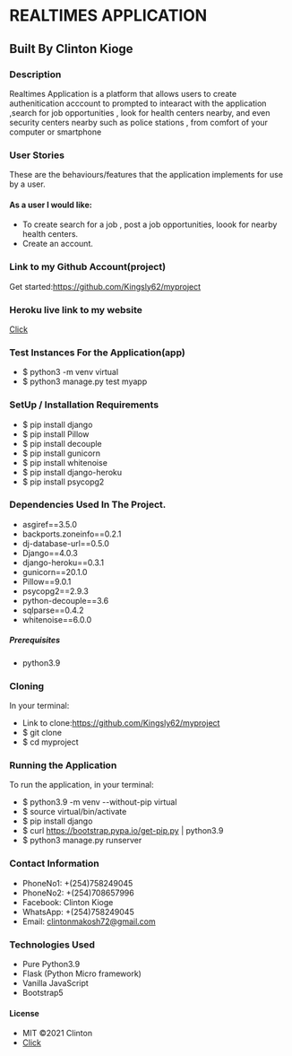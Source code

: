 # REALTIMES APPLICATION

## Built By Clinton Kioge

### Description

Realtimes Application is a platform that allows users to create authenitication acccount to prompted to intearact with the application ,search for job opportunities , look for health centers nearby, and even security centers nearby such as police stations , from comfort of your computer or smartphone

### User Stories

These are the behaviours/features that the application implements for use by a user.

#### As a user I would like:

- To create search for a job , post a job opportunities, loook for nearby health centers.
- Create an account.

### Link to my Github Account(project)

Get started:https://github.com/Kingsly62/myproject

### Heroku live link to my website

[Click]()

### Test Instances For the Application(app)

- $ python3 -m venv virtual
- $ python3 manage.py test myapp

### SetUp / Installation Requirements

- $ pip install django
- $ pip install Pillow
- $ pip install decouple
- $ pip install gunicorn
- $ pip install whitenoise
- $ pip install django-heroku
- $ pip install psycopg2

### Dependencies Used In The Project.

- asgiref==3.5.0
- backports.zoneinfo==0.2.1
- dj-database-url==0.5.0
- Django==4.0.3
- django-heroku==0.3.1
- gunicorn==20.1.0
- Pillow==9.0.1
- psycopg2==2.9.3
- python-decouple==3.6
- sqlparse==0.4.2
- whitenoise==6.0.0

##### Prerequisites

- python3.9

### Cloning

In your terminal:

- Link to clone:https://github.com/Kingsly62/myproject
- $ git clone
- $ cd myproject

### Running the Application

To run the application, in your terminal:

- $ python3.9 -m venv --without-pip virtual
- $ source virtual/bin/activate
- $ pip install django
- $ curl https://bootstrap.pypa.io/get-pip.py | python3.9
- $ python3 manage.py runserver

### Contact Information

- PhoneNo1: +(254)758249045
- PhoneNo2: +(254)708657996
- Facebook: Clinton Kioge
- WhatsApp: +(254)758249045
- Email: clintonmakosh72@gmail.com

### Technologies Used

- Pure Python3.9
- Flask (Python Micro framework)
- Vanilla JavaScript
- Bootstrap5

#### License

- MIT ©2021 Clinton
- [Click](https://opensource.org/civicrm/mailing/confirm?reset=1&cid=63735&sid=22975&h=fb22e32f66706d47)
